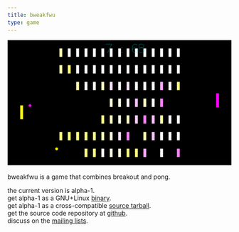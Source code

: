 ```yaml
---
title: bweakfwu
type: game
---
```

![](/images/bweakfwu.png "bweakfwu screenshot")

bweakfwu is a game that combines breakout and pong.

the current version is alpha-1.  
get alpha-1 as a GNU+Linux 
[binary](/games/bweakfwu/releases/a1/bweakfwu).  
get alpha-1 as a cross-compatible [source 
tarball](/games/bweakfwu/releases/a1/bweakfwu_a1.tar.gz).  
get the source code repository at [github](https://github.com/plaimi/bweakfwu/).  
discuss on the [mailing lists](/mailing.html).
